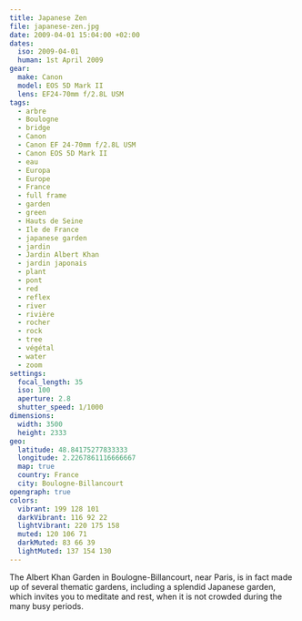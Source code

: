 ```yaml
---
title: Japanese Zen
file: japanese-zen.jpg
date: 2009-04-01 15:04:00 +02:00
dates:
  iso: 2009-04-01
  human: 1st April 2009
gear:
  make: Canon
  model: EOS 5D Mark II
  lens: EF24-70mm f/2.8L USM
tags:
  - arbre
  - Boulogne
  - bridge
  - Canon
  - Canon EF 24-70mm f/2.8L USM
  - Canon EOS 5D Mark II
  - eau
  - Europa
  - Europe
  - France
  - full frame
  - garden
  - green
  - Hauts de Seine
  - Ile de France
  - japanese garden
  - jardin
  - Jardin Albert Khan
  - jardin japonais
  - plant
  - pont
  - red
  - reflex
  - river
  - rivière
  - rocher
  - rock
  - tree
  - végétal
  - water
  - zoom
settings:
  focal_length: 35
  iso: 100
  aperture: 2.8
  shutter_speed: 1/1000
dimensions:
  width: 3500
  height: 2333
geo:
  latitude: 48.84175277833333
  longitude: 2.2267861116666667
  map: true
  country: France
  city: Boulogne-Billancourt
opengraph: true
colors:
  vibrant: 199 128 101
  darkVibrant: 116 92 22
  lightVibrant: 220 175 158
  muted: 120 106 71
  darkMuted: 83 66 39
  lightMuted: 137 154 130
---
```


The Albert Khan Garden in Boulogne-Billancourt, near Paris, is in fact made up of several thematic gardens, including a splendid Japanese garden, which invites you to meditate and rest, when it is not crowded during the many busy periods.
